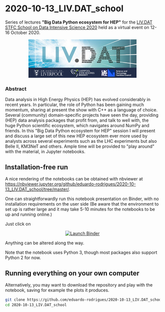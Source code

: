 # 2020-10-13_LIV.DAT_school

Series of lectures **"Big Data Python ecosystem for HEP"** for the
[LIV.DAT STFC School on Data Intensive Science 2020](https://indico.ph.liv.ac.uk/event/103/)
held as a virtual event on 12-16 October 2020.

<center><img src="images/LIV.DATA_2020.jpg" width="70%"></center>

### Abstract

Data analysis in High Energy Physics (HEP) has evolved considerably in recent years. In particular, the role of Python has been gaining
much momentum, sharing at present the show with C++ as a language of choice.
Several (community) domain-specific projects have seen the day, providing (HEP) data analysis packages that profit from, and talk to well with,
the huge Python scientific ecosystem, which navigates around NumPy and friends.
In this "Big Data Python ecosystem for HEP" session I will present and discuss a large set of this new HEP ecosystem ever more used by analysts
across several experiments such as the LHC experiments but also Belle II, KM3NeT and others.
Ample time will be provided to "play around" with the material, in Jupyter notebooks.

## Installation-free run

A nice rendering of the notebooks can be obtained with nbviewer at
https://nbviewer.jupyter.org/github/eduardo-rodrigues/2020-10-13_LIV.DAT_school/tree/master/.

One can straightforwardly run this notebook presentation on Binder,
with no installation requirements on the user side
(Be aware that the environment to set up is rather large and it may take 5-10 minutes
for the notebooks to be up and running online.)

Just click on

<p align="center">
  <a href="https://mybinder.org/v2/gh/eduardo-rodrigues/2020-10-13_LIV.DAT_school/master/?urlpath=lab">
    <img src="https://mybinder.org/badge_logo.svg" alt="Launch Binder" height="30">
  </a>
</p>

Anything can be altered along the way.

Note that the notebook uses Python 3, though most packages also support Python 2 for now.


## Running everything on your own computer

Alternatively, you may want to download the repository and play with the notebook,
saving for example the plots it produces.


```bash
git clone https://github.com/eduardo-rodrigues/2020-10-13_LIV.DAT_school.git
cd 2020-10-13_LIV.DAT_school
```
